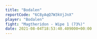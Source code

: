 ```yaml
---
title: "Bodalen"
reportCode: "6C8yAqQ7W3kVjJnX"
player: "Bodalen"
fight: "Magtheridon - Wipe 1 (73%)"
date: 2021-08-04T18:53:40.409000+00:00
---
```

